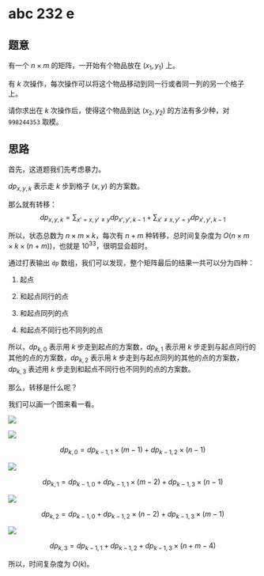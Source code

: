 # abc 232 e

## 题意

有一个 $n \times m$ 的矩阵，一开始有个物品放在 $(x_1, y_1)$ 上。

有 $k$ 次操作，每次操作可以将这个物品移动到同一行或者同一列的另一个格子上。

请你求出在 $k$ 次操作后，使得这个物品到达 $(x_2, y_2)$ 的方法有多少种，对 `998244353` 取模。

## 思路

首先，这道题我们先考虑暴力。

$dp_{x, y, k}$ 表示走 $k$ 步到格子 $(x, y)$ 的方案数。

那么就有转移：
$$dp_{x, y, k} = \sum _ {x' = x, y' \ne y} dp_{x', y', k - 1} + \sum _ {x' \ne x, y' = y} dp_{x', y', k - 1}$$

所以，状态总数为 $n \times m \times k$，每次有 $n + m$ 种转移，总时间复杂度为 $O(n \times m \times k \times (n + m))$，也就是 $10 ^ {33}$，很明显会超时。

通过打表输出 `dp` 数组，我们可以发现，整个矩阵最后的结果一共可以分为四种：

1. 起点

2. 和起点同行的点

3. 和起点同列的点

4. 和起点不同行也不同列的点

所以，$dp_{k, 0}$ 表示用 $k$ 步走到起点的方案数，$dp_{k, 1}$ 表示用 $k$ 步走到与起点同行的其他的点的方案数，$dp_{k, 2}$ 表示用 $k$ 步走到与起点同列的其他的点的方案数，$dp_{k, 3}$ 表述用 $k$ 步走到和起点不同行也不同列的点的方案数。

那么，转移是什么呢？

我们可以画一个图来看一看。

![](https://cdn.luogu.com.cn/upload/image_hosting/94rfmk0o.png)

![](https://cdn.luogu.com.cn/upload/image_hosting/vqkey8lu.png)

$$dp_{k, 0} = dp_{k - 1, 1} \times (m - 1) + dp_{k - 1, 2} \times (n - 1)$$

![](https://cdn.luogu.com.cn/upload/image_hosting/trft6zgp.png)

$$dp_{k, 1} = dp_{k - 1, 0} + dp_{k - 1, 1} \times (m - 2) + dp_{k - 1, 3} \times (n - 1)$$

![](https://cdn.luogu.com.cn/upload/image_hosting/70n0bo3l.png)

$$dp_{k, 2} = dp_{k - 1, 0} + dp_{k - 1, 2} \times (n - 2) + dp_{k - 1, 3} \times (m - 1)$$

![](https://cdn.luogu.com.cn/upload/image_hosting/59kwedyp.png)

$$dp_{k, 3} = dp_{k - 1, 1} + dp_{k - 1, 2} + dp_{k - 1, 3} \times (n + m - 4)$$

所以，时间复杂度为 $O(k)$。